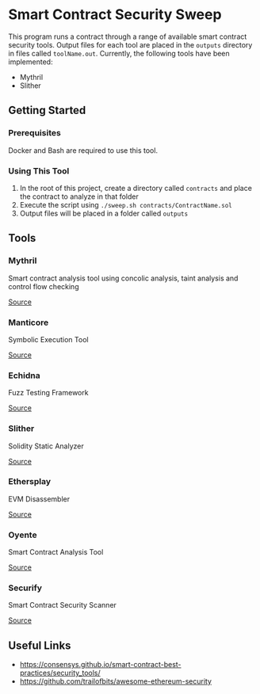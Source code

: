 # Smart Contract Security Sweep
This program runs a contract through a range of available smart contract security tools. Output files for each tool are placed in the `outputs` directory in files called `toolName.out`. Currently, the following tools have been implemented:

* Mythril
* Slither

## Getting Started

### Prerequisites

Docker and Bash are required to use this tool.

### Using This Tool

1. In the root of this project, create a directory called `contracts` and place the contract to analyze in that folder
2. Execute the script using `./sweep.sh contracts/ContractName.sol`
3. Output files will be placed in a folder called `outputs`

## Tools
### Mythril
Smart contract analysis tool using concolic analysis, taint analysis and control flow checking

[Source](https://github.com/ConsenSys/mythril/wiki/With-Docker)


### Manticore
Symbolic Execution Tool

[Source](https://github.com/trailofbits/manticore)

### Echidna
Fuzz Testing Framework

[Source](https://github.com/trailofbits/echidna)

### Slither
Solidity Static Analyzer

[Source](https://github.com/trailofbits/slither)

### Ethersplay
EVM Disassembler

[Source](https://github.com/trailofbits/ethersplay)

### Oyente
Smart Contract Analysis Tool

[Source](https://github.com/melonproject/oyente)

### Securify
Smart Contract Security Scanner

[Source](https://github.com/eth-sri/securify)

## Useful Links
* https://consensys.github.io/smart-contract-best-practices/security_tools/
* https://github.com/trailofbits/awesome-ethereum-security